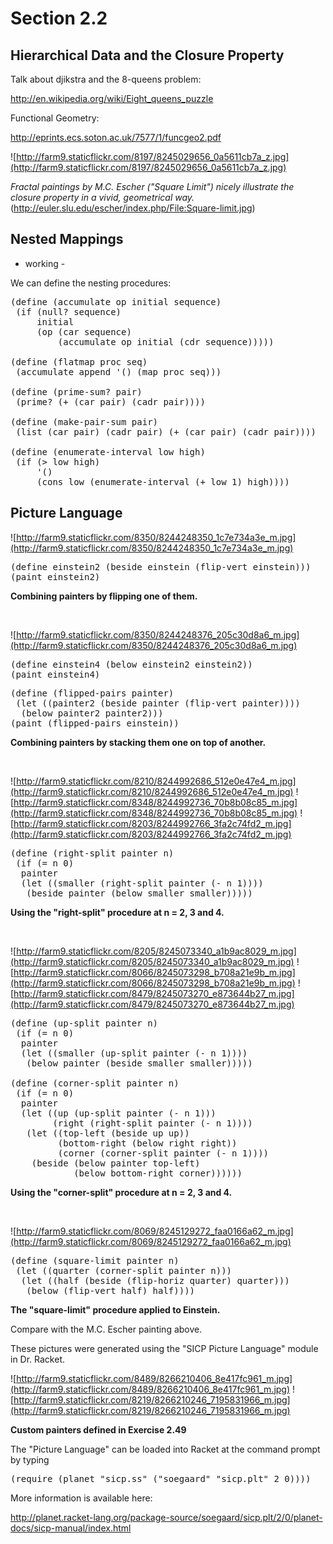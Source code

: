 Section 2.2
=========== 

Hierarchical Data and the Closure Property
------------------------------------------ 

Talk about djikstra and the 8-queens problem:

http://en.wikipedia.org/wiki/Eight_queens_puzzle

Functional Geometry:

http://eprints.ecs.soton.ac.uk/7577/1/funcgeo2.pdf

![http://farm9.staticflickr.com/8197/8245029656_0a5611cb7a_z.jpg](http://farm9.staticflickr.com/8197/8245029656_0a5611cb7a_z.jpg)

*Fractal paintings by M.C. Escher ("Square Limit") nicely illustrate the closure property in a vivid, geometrical way.*
(http://euler.slu.edu/escher/index.php/File:Square-limit.jpg)

Nested Mappings
--------------- 

- working -

We can define the nesting procedures:

<pre>
(define (accumulate op initial sequence)
 (if (null? sequence)
     initial
     (op (car sequence)
         (accumulate op initial (cdr sequence)))))

(define (flatmap proc seq)
 (accumulate append '() (map proc seq)))

(define (prime-sum? pair)
 (prime? (+ (car pair) (cadr pair))))

(define (make-pair-sum pair)
 (list (car pair) (cadr pair) (+ (car pair) (cadr pair))))

(define (enumerate-interval low high)
 (if (> low high)
     '()
     (cons low (enumerate-interval (+ low 1) high))))
</pre>

Picture Language
---------------- 

![http://farm9.staticflickr.com/8350/8244248350_1c7e734a3e_m.jpg](http://farm9.staticflickr.com/8350/8244248350_1c7e734a3e_m.jpg)
<pre>
(define einstein2 (beside einstein (flip-vert einstein)))
(paint einstein2)
</pre>
**Combining painters by flipping one of them.**

<p>&nbsp;</p>

![http://farm9.staticflickr.com/8350/8244248376_205c30d8a6_m.jpg](http://farm9.staticflickr.com/8350/8244248376_205c30d8a6_m.jpg)
<pre>
(define einstein4 (below einstein2 einstein2))
(paint einstein4)
</pre>

<pre>
(define (flipped-pairs painter)
 (let ((painter2 (beside painter (flip-vert painter))))
  (below painter2 painter2)))
(paint (flipped-pairs einstein))
</pre>
**Combining painters by stacking them one on top of another.**
 
<p>&nbsp;</p>

![http://farm9.staticflickr.com/8210/8244992686_512e0e47e4_m.jpg](http://farm9.staticflickr.com/8210/8244992686_512e0e47e4_m.jpg) ![http://farm9.staticflickr.com/8348/8244992736_70b8b08c85_m.jpg](http://farm9.staticflickr.com/8348/8244992736_70b8b08c85_m.jpg) ![http://farm9.staticflickr.com/8203/8244992766_3fa2c74fd2_m.jpg](http://farm9.staticflickr.com/8203/8244992766_3fa2c74fd2_m.jpg)
<pre>
(define (right-split painter n)
 (if (= n 0)
  painter
  (let ((smaller (right-split painter (- n 1))))
   (beside painter (below smaller smaller)))))
</pre>
**Using the "right-split" procedure at n = 2, 3 and 4.**

<p>&nbsp;</p>

![http://farm9.staticflickr.com/8205/8245073340_a1b9ac8029_m.jpg](http://farm9.staticflickr.com/8205/8245073340_a1b9ac8029_m.jpg) ![http://farm9.staticflickr.com/8066/8245073298_b708a21e9b_m.jpg](http://farm9.staticflickr.com/8066/8245073298_b708a21e9b_m.jpg) ![http://farm9.staticflickr.com/8479/8245073270_e873644b27_m.jpg](http://farm9.staticflickr.com/8479/8245073270_e873644b27_m.jpg)
<pre>
(define (up-split painter n)
 (if (= n 0)
  painter 
  (let ((smaller (up-split painter (- n 1))))
   (below painter (beside smaller smaller)))))

(define (corner-split painter n)
 (if (= n 0)
  painter
  (let ((up (up-split painter (- n 1)))
        (right (right-split painter (- n 1))))
   (let ((top-left (beside up up))
         (bottom-right (below right right))
         (corner (corner-split painter (- n 1))))
    (beside (below painter top-left)
            (below bottom-right corner))))))
</pre>

**Using the "corner-split" procedure at n = 2, 3 and 4.**

<p>&nbsp;</p>

![http://farm9.staticflickr.com/8069/8245129272_faa0166a62_m.jpg](http://farm9.staticflickr.com/8069/8245129272_faa0166a62_m.jpg)
<pre>
(define (square-limit painter n)
 (let ((quarter (corner-split painter n)))
  (let ((half (beside (flip-horiz quarter) quarter)))
   (below (flip-vert half) half))))
</pre>

**The "square-limit" procedure applied to Einstein.** 

Compare with the M.C. Escher painting above.

These pictures were generated using the "SICP Picture Language" module in Dr. Racket. 

![http://farm9.staticflickr.com/8489/8266210406_8e417fc961_m.jpg](http://farm9.staticflickr.com/8489/8266210406_8e417fc961_m.jpg)  ![http://farm9.staticflickr.com/8219/8266210246_7195831966_m.jpg](http://farm9.staticflickr.com/8219/8266210246_7195831966_m.jpg)

**Custom painters defined in Exercise 2.49**

The "Picture Language" can be loaded into Racket at the command prompt by typing
<pre>
(require (planet "sicp.ss" ("soegaard" "sicp.plt" 2 0))))
</pre>

More information is available here: 

http://planet.racket-lang.org/package-source/soegaard/sicp.plt/2/0/planet-docs/sicp-manual/index.html